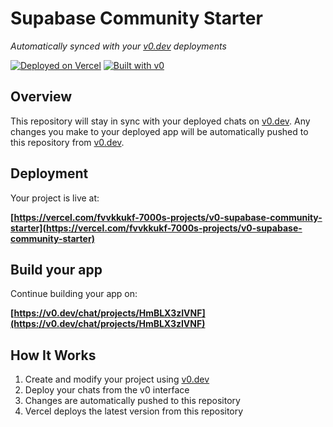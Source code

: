 # Supabase Community Starter

*Automatically synced with your [v0.dev](https://v0.dev) deployments*

[![Deployed on Vercel](https://img.shields.io/badge/Deployed%20on-Vercel-black?style=for-the-badge&logo=vercel)](https://vercel.com/fvvkkukf-7000s-projects/v0-supabase-community-starter)
[![Built with v0](https://img.shields.io/badge/Built%20with-v0.dev-black?style=for-the-badge)](https://v0.dev/chat/projects/HmBLX3zIVNF)

## Overview

This repository will stay in sync with your deployed chats on [v0.dev](https://v0.dev).
Any changes you make to your deployed app will be automatically pushed to this repository from [v0.dev](https://v0.dev).

## Deployment

Your project is live at:

**[https://vercel.com/fvvkkukf-7000s-projects/v0-supabase-community-starter](https://vercel.com/fvvkkukf-7000s-projects/v0-supabase-community-starter)**

## Build your app

Continue building your app on:

**[https://v0.dev/chat/projects/HmBLX3zIVNF](https://v0.dev/chat/projects/HmBLX3zIVNF)**

## How It Works

1. Create and modify your project using [v0.dev](https://v0.dev)
2. Deploy your chats from the v0 interface
3. Changes are automatically pushed to this repository
4. Vercel deploys the latest version from this repository